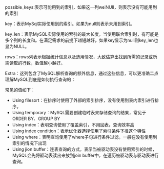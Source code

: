 possible_keys:表示可能用到的索引，如果这一列weiNUll，则表示没有可能用到的索引

key：表示MySql实际使用到的索引。如果为null则表示未用到索引。

key_len：表示MySQL实际使用的索引的最大长度，当使用联合索引时，有可能是多个列的长度和。在满足需求的前提下越短越好。如果key显示为null则key_len也显为NULL。

rows：rows列表示根据统计信息以及选用情况，大致估算出找到所需的记录或所需读取的行数，数值越小越好。

Extra：这列包含了MySQL解析查询的额外信息，通过这些信息，可以更准确二点理解MySQL到底是如何执行查询的：

常见的值如下：

- Using filesort：在排序时使用了外部的索引排序，没有使用到表内索引进行排序。
- Using temporary：MySQL需要创建临时表来存储查询的结果，常见于 ORDER BY、GROUP BY
- Using index：表明查询使用了覆盖索引，不用回表，查询效率高
- Using index condition：表示优化器选择使用了索引条件下推这个特性
- Using where：表明查询使用了where子句进行条件过滤。一般在没有使用到索引的情况下出现
- Using jion buffer：连表查询的方式，表示当被驱动表没有使用索引的时候，MySQL会先将驱动表读出来放到join buffer中，在遍历被驱动表与驱动表进行查询。
